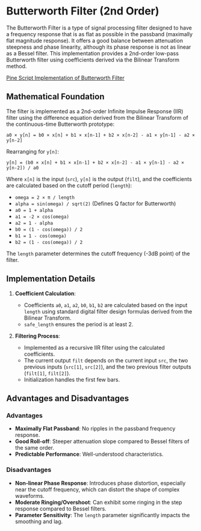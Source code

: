 # Butterworth Filter (2nd Order)

The Butterworth Filter is a type of signal processing filter designed to have a frequency response that is as flat as possible in the passband (maximally flat magnitude response). It offers a good balance between attenuation steepness and phase linearity, although its phase response is not as linear as a Bessel filter. This implementation provides a 2nd-order low-pass Butterworth filter using coefficients derived via the Bilinear Transform method.

[Pine Script Implementation of Butterworth Filter](https://github.com/mihakralj/pinescript/blob/main/indicators/filters/butter.pine)

## Mathematical Foundation

The filter is implemented as a 2nd-order Infinite Impulse Response (IIR) filter using the difference equation derived from the Bilinear Transform of the continuous-time Butterworth prototype:

`a0 × y[n] = b0 × x[n] + b1 × x[n-1] + b2 × x[n-2] - a1 × y[n-1] - a2 × y[n-2]`

Rearranging for `y[n]`:

`y[n] = (b0 × x[n] + b1 × x[n-1] + b2 × x[n-2] - a1 × y[n-1] - a2 × y[n-2]) / a0`

Where `x[n]` is the input (`src`), `y[n]` is the output (`filt`), and the coefficients are calculated based on the cutoff period (`length`):

- `omega = 2 × π / length`
- `alpha = sin(omega) / sqrt(2)` (Defines Q factor for Butterworth)
- `a0 = 1 + alpha`
- `a1 = -2 × cos(omega)`
- `a2 = 1 - alpha`
- `b0 = (1 - cos(omega)) / 2`
- `b1 = 1 - cos(omega)`
- `b2 = (1 - cos(omega)) / 2`

The `length` parameter determines the cutoff frequency (-3dB point) of the filter.

## Implementation Details

1.  **Coefficient Calculation**:
    - Coefficients `a0`, `a1`, `a2`, `b0`, `b1`, `b2` are calculated based on the input `length` using standard digital filter design formulas derived from the Bilinear Transform.
    - `safe_length` ensures the period is at least 2.

2.  **Filtering Process**:
    - Implemented as a recursive IIR filter using the calculated coefficients.
    - The current output `filt` depends on the current input `src`, the two previous inputs (`src[1]`, `src[2]`), and the two previous filter outputs (`filt[1]`, `filt[2]`).
    - Initialization handles the first few bars.

## Advantages and Disadvantages

### Advantages

- **Maximally Flat Passband**: No ripples in the passband frequency response.
- **Good Roll-off**: Steeper attenuation slope compared to Bessel filters of the same order.
- **Predictable Performance**: Well-understood characteristics.

### Disadvantages

- **Non-linear Phase Response**: Introduces phase distortion, especially near the cutoff frequency, which can distort the shape of complex waveforms.
- **Moderate Ringing/Overshoot**: Can exhibit some ringing in the step response compared to Bessel filters.
- **Parameter Sensitivity**: The `length` parameter significantly impacts the smoothing and lag.
